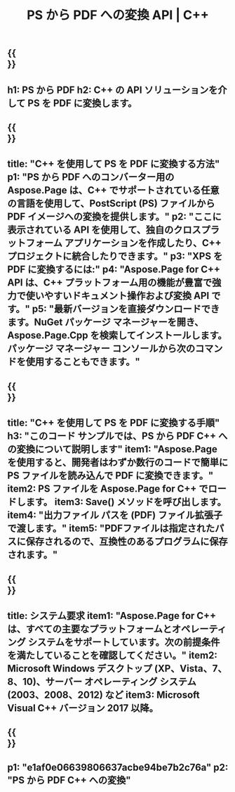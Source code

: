﻿---
translation: true
template: /_templates/_conversion-child-cpp.md
title: PS から PDF への変換 API | C++
url: /cpp/conversion/ps-to-pdf/
description: Aspose.Page for C++ API ソリューションが提供する PS から PDF への変換。 Windows 32 ビット、Windows 64 ビット、および Linux 64 ビットの C++ ランタイム環境で動作します。
informat: PS
outformat: PDF
otherformats: XPS EPS
---

{{<section banner>}}
---
h1: PS から PDF
h2: C++ の API ソリューションを介して PS を PDF に変換します。
---

{{<section overview>}}
---
title: "C++ を使用して PS を PDF に変換する方法"
p1: "PS から PDF へのコンバーター用の Aspose.Page は、C++ でサポートされている任意の言語を使用して、PostScript (PS) ファイルから PDF イメージへの変換を提供します。"
p2: "ここに表示されている API を使用して、独自のクロスプラットフォーム アプリケーションを作成したり、C++ プロジェクトに統合したりできます。"
p3: "XPS を PDF に変換するには:"
p4: "Aspose.Page for C++ API は、C++ プラットフォーム用の機能が豊富で強力で使いやすいドキュメント操作および変換 API です。"
p5: "最新バージョンを直接ダウンロードできます。NuGet パッケージ マネージャーを開き、Aspose.Page.Cpp を検索してインストールします。パッケージ マネージャー コンソールから次のコマンドを使用することもできます。"
---

{{<section feature1>}}
---
title: "C++ を使用して PS を PDF に変換する手順"
h3: "このコード サンプルでは、​​PS から PDF C++ への変換について説明します"
item1: "Aspose.Page を使用すると、開発者はわずか数行のコードで簡単に PS ファイルを読み込んで PDF に変換できます。"
item2: PS ファイルを Aspose.Page for C++ でロードします。
item3: Save() メソッドを呼び出します。
item4: "出力ファイル パスを (PDF) ファイル拡張子で渡します。"
item5: "PDFファイルは指定されたパスに保存されるので、互換性のあるプログラムに保存されます。"
---

{{<section feature2>}}
---
title: システム要求
item1: "Aspose.Page for C++ は、すべての主要なプラットフォームとオペレーティング システムをサポートしています。次の前提条件を満たしていることを確認してください。"
item2: Microsoft Windows デスクトップ (XP、Vista、7、8、10)、サーバー オペレーティング システム (2003、2008、2012) など
item3: Microsoft Visual C++ バージョン 2017 以降。
---

{{<section gist>}}
---
p1: "e1af0e06639806637acbe94be7b2c76a"
p2: "PS から PDF C++ への変換"
---
